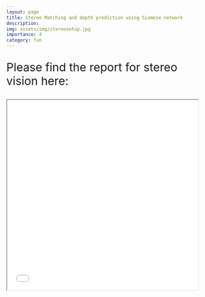 ```yaml
---
layout: page
title: Stereo Matching and depth prediction using Siamese network
description:
img: assets/img/stereosetup.jpg
importance: 4
category: fun
---
```


<p style="font-size:30px">Please find the report for stereo vision here:</p>
<iframe src="/assets/pdf/stereo_vision.pdf" width="100%" height="500px"> </iframe>